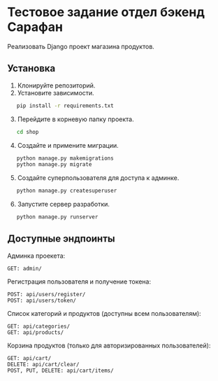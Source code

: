 # Тестовое задание отдел бэкенд Сарафан

Реализовать Django проект магазина продуктов.

## Установка

1. Клонируйте репозиторий.
2. Установите зависимости.
```bash
   pip install -r requirements.txt
```
3. Перейдите в корневую папку проекта.
```bash
   cd shop
```
4. Создайте и примените миграции.
```bash
   python manage.py makemigrations
   python manage.py migrate
```
5. Создайте суперпользователя для доступа к админке.
```bash
   python manage.py createsuperuser
```
6. Запустите сервер разработки.
```bash
   python manage.py runserver
```

## Доступные эндпоинты
Админка проекета:
```
GET: admin/
```
Регистрация пользователя и получение токена:
```
POST: api/users/register/
POST: api/users/token/
```
Список категорий и продуктов (доступны всем пользователям):
```
GET: api/categories/
GET: api/products/
```
Корзина продуктов (только для авторизированных пользователей):
```
GET: api/cart/
DELETE: api/cart/clear/
POST, PUT, DELETE: api/cart/items/
```
